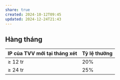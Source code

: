 ```yaml
---
share: true
created: 2024-10-12T09:45
updated: 2024-12-24T21:43
---
```

## Hàng tháng
| IP của TVV mới tại tháng xét | Tỷ lệ thưởng |
| ---------------------------- | ------------ |
| ≥ 12 tr                      | 20%          |
| ≥ 24 tr                      | 25%          |

